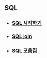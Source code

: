 ## SQL

- ### [SQL 시작하기](./sql.md)
- ### [SQL join](./join.md)
- ### [SQL 모음집](./sql%EB%AA%A8%EC%9D%8C%EC%A7%91.md)